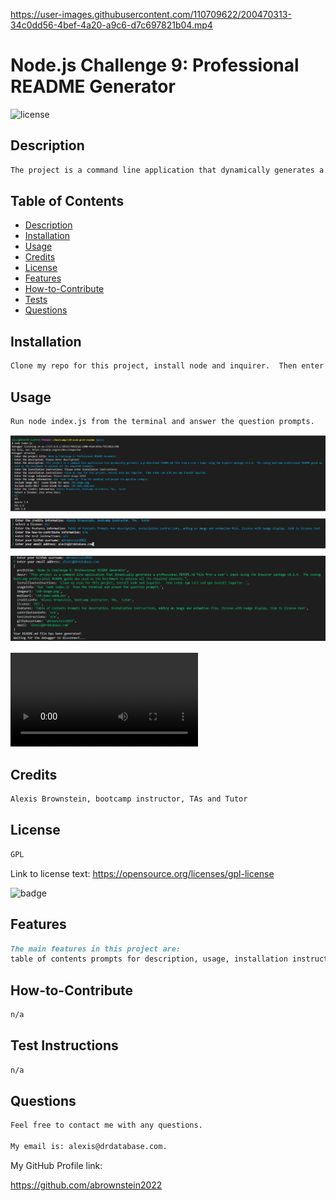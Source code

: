 

https://user-images.githubusercontent.com/110709622/200470313-34c0dd56-4bef-4a20-a9c6-d7c697821b04.mp4

# Node.js Challenge 9: Professional README Generator

![license](https://img.shields.io/badge/license-GPL-black)

## Description

```md
The project is a command line application that dynamically generates a professional README.md file from a user's input using the Inquirer package v8.2.4.  The coding bootcamp README guide was used as the benchmark to achieve all the required elements. 
```

## Table of Contents

- [Description](#description)
- [Installation](#installation)
- [Usage](#usage)
- [Credits](#credits)
- [License](#license)
- [Features](#features)
- [How-to-Contribute](#how-to-contribute)
- [Tests](#test-instructions)
- [Questions](#questions)

## Installation

```md
Clone my repo for this project, install node and inquirer.  Then enter npm init and npm install inquirer.
```

## Usage

```md
Run node index.js from the terminal and answer the question prompts.
```

![example image](ch9-screens.png)

![example media file](ch9-demo.mp4)

## Credits

```md
Alexis Brownstein, bootcamp instructor, TAs and Tutor 
```

## License

 ```md
 GPL 
```

Link to license text:
https://opensource.org/licenses/gpl-license


![badge](https://img.shields.io/badge/license-GPL-black)


## Features

```md
The main features in this project are:
table of contents prompts for description, usage, installation instructions, adding an image and animation file, license with badge display, link to license text
```

## How-to-Contribute

```md
n/a
```

## Test Instructions

```md
n/a
```

## Questions

```md
Feel free to contact me with any questions.

My email is: alexis@drdatabase.com.
```

My GitHub Profile link:
  
  https://github.com/abrownstein2022
 
